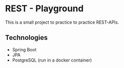 ﻿# REST - Playground
 This is a small project to practice to practice REST-APIs.
 
 ## Technologies 
 - Spring Boot
 - JPA
 - PostgreSQL (run in a docker container)
